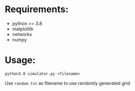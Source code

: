 # Requirements:
- python >= 3.8
- matplotlib
- networkx
- numpy

# Usage:
`python3.8 simulator.py <filename>`

Use `random.txt` as filename to use randomly generated grid


